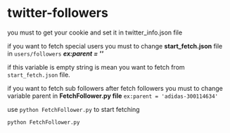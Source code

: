 # twitter-followers

you must to get your cookie and set it in twitter_info.json file

if you want to fetch special users you must to change **start_fetch.json** file in ```users/followers``` ***ex:parent = ''***

if this variable is empty string is mean you want to fetch from ```start_fetch.json``` file.

if you want to fetch sub followers after fetch followers you must to change variable parent in **FetchFollower.py file** ``` ex:parent = 'adidas-300114634' ```

use `python FetchFollower.py` to start fetching

```
python FetchFollower.py
```
